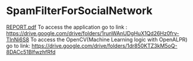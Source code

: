 # SpamFilterForSocialNetwork
[REPORT.pdf](https://github.com/Antarang1999/SpamFilterForSocialNetwork/files/15134171/REPORT.pdf)
To access the application go to link : https://drive.google.com/drive/folders/1runWAnUDgHuX1Qd26Hz0frv-TInNi6S8
To access the OpenCV(Machine Learning logic with OpenALPR) go to link: https://drive.google.com/drive/folders/1dr850KTZ3kM5oQ-8DACc51BlfwzhfRfd
